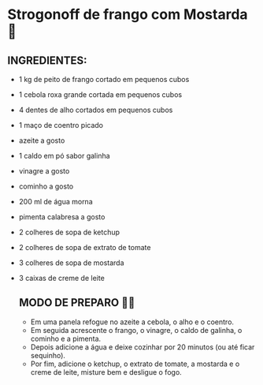 # Strogonoff de frango com Mostarda :chicken: 



## INGREDIENTES:

* 1 kg de peito de frango cortado em pequenos cubos

- 1 cebola roxa grande cortada em pequenos cubos

- 4 dentes de alho cortados em pequenos cubos

- 1 maço de coentro picado

- azeite a gosto

- 1 caldo em pó sabor galinha

- vinagre a gosto

- cominho a gosto

- 200 ml de água morna

- pimenta calabresa a gosto

- 2 colheres de sopa de ketchup

- 2 colheres de sopa de extrato de tomate

- 3 colheres de sopa de mostarda

- 3 caixas de creme de leite

  

  ## MODO DE PREPARO :man_cook:

  + Em uma panela refogue no azeite a cebola, o alho e o coentro.

  * Em seguida acrescente o frango, o vinagre, o caldo de galinha, o cominho e a pimenta.
  * Depois adicione a água e deixe cozinhar por 20 minutos (ou até ficar sequinho).
  * Por fim, adicione o ketchup, o extrato de tomate, a mostarda e o creme de leite, misture bem e desligue o fogo.
